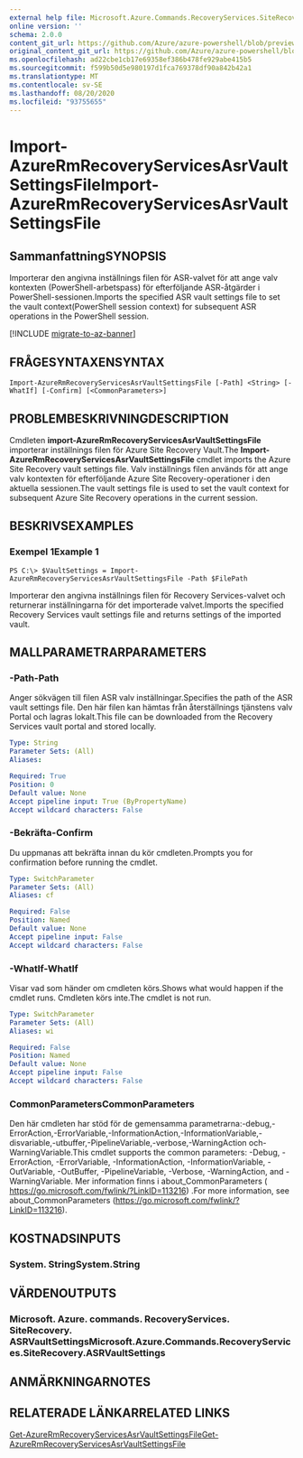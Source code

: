 ```yaml
---
external help file: Microsoft.Azure.Commands.RecoveryServices.SiteRecovery.dll-Help.xml
online version: ''
schema: 2.0.0
content_git_url: https://github.com/Azure/azure-powershell/blob/preview/src/ResourceManager/RecoveryServices.SiteRecovery/Commands.RecoveryServices.SiteRecovery/help/Import-AzureRmRecoveryServicesAsrVaultSettingsFile.md
original_content_git_url: https://github.com/Azure/azure-powershell/blob/preview/src/ResourceManager/RecoveryServices.SiteRecovery/Commands.RecoveryServices.SiteRecovery/help/Import-AzureRmRecoveryServicesAsrVaultSettingsFile.md
ms.openlocfilehash: ad22cbe1cb17e69358ef386b478fe929abe415b5
ms.sourcegitcommit: f599b50d5e980197d1fca769378df90a842b42a1
ms.translationtype: MT
ms.contentlocale: sv-SE
ms.lasthandoff: 08/20/2020
ms.locfileid: "93755655"
---
```

# <span data-ttu-id="fda4c-101">Import-AzureRmRecoveryServicesAsrVaultSettingsFile</span><span class="sxs-lookup"><span data-stu-id="fda4c-101">Import-AzureRmRecoveryServicesAsrVaultSettingsFile</span></span>

## <span data-ttu-id="fda4c-102">Sammanfattning</span><span class="sxs-lookup"><span data-stu-id="fda4c-102">SYNOPSIS</span></span>
<span data-ttu-id="fda4c-103">Importerar den angivna inställnings filen för ASR-valvet för att ange valv kontexten (PowerShell-arbetspass) för efterföljande ASR-åtgärder i PowerShell-sessionen.</span><span class="sxs-lookup"><span data-stu-id="fda4c-103">Imports the specified ASR vault settings file to set the vault context(PowerShell session context) for subsequent ASR operations in the PowerShell session.</span></span> 

[!INCLUDE [migrate-to-az-banner](../../includes/migrate-to-az-banner.md)]

## <span data-ttu-id="fda4c-104">FRÅGESYNTAXEN</span><span class="sxs-lookup"><span data-stu-id="fda4c-104">SYNTAX</span></span>

```
Import-AzureRmRecoveryServicesAsrVaultSettingsFile [-Path] <String> [-WhatIf] [-Confirm] [<CommonParameters>]
```

## <span data-ttu-id="fda4c-105">PROBLEMBESKRIVNING</span><span class="sxs-lookup"><span data-stu-id="fda4c-105">DESCRIPTION</span></span>
<span data-ttu-id="fda4c-106">Cmdleten **import-AzureRmRecoveryServicesAsrVaultSettingsFile** importerar inställnings filen för Azure Site Recovery Vault.</span><span class="sxs-lookup"><span data-stu-id="fda4c-106">The **Import-AzureRmRecoveryServicesAsrVaultSettingsFile** cmdlet imports the Azure Site Recovery vault settings file.</span></span> <span data-ttu-id="fda4c-107">Valv inställnings filen används för att ange valv kontexten för efterföljande Azure Site Recovery-operationer i den aktuella sessionen.</span><span class="sxs-lookup"><span data-stu-id="fda4c-107">The vault settings file is used to set the vault context for subsequent Azure Site Recovery operations in the current session.</span></span>

## <span data-ttu-id="fda4c-108">BESKRIVS</span><span class="sxs-lookup"><span data-stu-id="fda4c-108">EXAMPLES</span></span>

### <span data-ttu-id="fda4c-109">Exempel 1</span><span class="sxs-lookup"><span data-stu-id="fda4c-109">Example 1</span></span>
```
PS C:\> $VaultSettings = Import-AzureRmRecoveryServicesAsrVaultSettingsFile -Path $FilePath
```

<span data-ttu-id="fda4c-110">Importerar den angivna inställnings filen för Recovery Services-valvet och returnerar inställningarna för det importerade valvet.</span><span class="sxs-lookup"><span data-stu-id="fda4c-110">Imports the specified Recovery Services vault settings file and returns settings of the imported vault.</span></span>

## <span data-ttu-id="fda4c-111">MALLPARAMETRAR</span><span class="sxs-lookup"><span data-stu-id="fda4c-111">PARAMETERS</span></span>

### <span data-ttu-id="fda4c-112">-Path</span><span class="sxs-lookup"><span data-stu-id="fda4c-112">-Path</span></span>
<span data-ttu-id="fda4c-113">Anger sökvägen till filen ASR valv inställningar.</span><span class="sxs-lookup"><span data-stu-id="fda4c-113">Specifies the path of the ASR vault settings file.</span></span>
<span data-ttu-id="fda4c-114">Den här filen kan hämtas från återställnings tjänstens valv Portal och lagras lokalt.</span><span class="sxs-lookup"><span data-stu-id="fda4c-114">This file can be downloaded from the Recovery Services vault portal and stored locally.</span></span>

```yaml
Type: String
Parameter Sets: (All)
Aliases: 

Required: True
Position: 0
Default value: None
Accept pipeline input: True (ByPropertyName)
Accept wildcard characters: False
```

### <span data-ttu-id="fda4c-115">-Bekräfta</span><span class="sxs-lookup"><span data-stu-id="fda4c-115">-Confirm</span></span>
<span data-ttu-id="fda4c-116">Du uppmanas att bekräfta innan du kör cmdleten.</span><span class="sxs-lookup"><span data-stu-id="fda4c-116">Prompts you for confirmation before running the cmdlet.</span></span>

```yaml
Type: SwitchParameter
Parameter Sets: (All)
Aliases: cf

Required: False
Position: Named
Default value: None
Accept pipeline input: False
Accept wildcard characters: False
```

### <span data-ttu-id="fda4c-117">-WhatIf</span><span class="sxs-lookup"><span data-stu-id="fda4c-117">-WhatIf</span></span>
<span data-ttu-id="fda4c-118">Visar vad som händer om cmdleten körs.</span><span class="sxs-lookup"><span data-stu-id="fda4c-118">Shows what would happen if the cmdlet runs.</span></span> <span data-ttu-id="fda4c-119">Cmdleten körs inte.</span><span class="sxs-lookup"><span data-stu-id="fda4c-119">The cmdlet is not run.</span></span>

```yaml
Type: SwitchParameter
Parameter Sets: (All)
Aliases: wi

Required: False
Position: Named
Default value: None
Accept pipeline input: False
Accept wildcard characters: False
```

### <span data-ttu-id="fda4c-120">CommonParameters</span><span class="sxs-lookup"><span data-stu-id="fda4c-120">CommonParameters</span></span>
<span data-ttu-id="fda4c-121">Den här cmdleten har stöd för de gemensamma parametrarna:-debug,-ErrorAction,-ErrorVariable,-InformationAction,-InformationVariable,-disvariable,-utbuffer,-PipelineVariable,-verbose,-WarningAction och-WarningVariable.</span><span class="sxs-lookup"><span data-stu-id="fda4c-121">This cmdlet supports the common parameters: -Debug, -ErrorAction, -ErrorVariable, -InformationAction, -InformationVariable, -OutVariable, -OutBuffer, -PipelineVariable, -Verbose, -WarningAction, and -WarningVariable.</span></span> <span data-ttu-id="fda4c-122">Mer information finns i about_CommonParameters ( https://go.microsoft.com/fwlink/?LinkID=113216) .</span><span class="sxs-lookup"><span data-stu-id="fda4c-122">For more information, see about_CommonParameters (https://go.microsoft.com/fwlink/?LinkID=113216).</span></span>

## <span data-ttu-id="fda4c-123">KOSTNADS</span><span class="sxs-lookup"><span data-stu-id="fda4c-123">INPUTS</span></span>

### <span data-ttu-id="fda4c-124">System. String</span><span class="sxs-lookup"><span data-stu-id="fda4c-124">System.String</span></span>

## <span data-ttu-id="fda4c-125">VÄRDEN</span><span class="sxs-lookup"><span data-stu-id="fda4c-125">OUTPUTS</span></span>

### <span data-ttu-id="fda4c-126">Microsoft. Azure. commands. RecoveryServices. SiteRecovery. ASRVaultSettings</span><span class="sxs-lookup"><span data-stu-id="fda4c-126">Microsoft.Azure.Commands.RecoveryServices.SiteRecovery.ASRVaultSettings</span></span>

## <span data-ttu-id="fda4c-127">ANMÄRKNINGAR</span><span class="sxs-lookup"><span data-stu-id="fda4c-127">NOTES</span></span>

## <span data-ttu-id="fda4c-128">RELATERADE LÄNKAR</span><span class="sxs-lookup"><span data-stu-id="fda4c-128">RELATED LINKS</span></span>

[<span data-ttu-id="fda4c-129">Get-AzureRmRecoveryServicesAsrVaultSettingsFile</span><span class="sxs-lookup"><span data-stu-id="fda4c-129">Get-AzureRmRecoveryServicesAsrVaultSettingsFile</span></span>](./Get-AzureRmRecoveryServicesAsrVaultSettingsFile.md)
